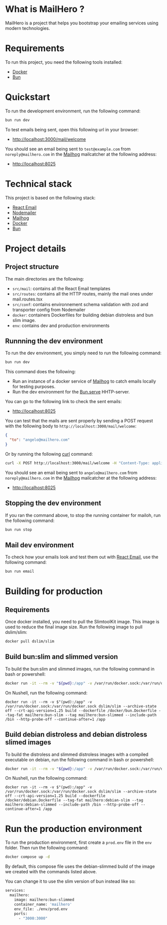 # What is MailHero ?

MailHero is a project that helps you bootstrap your emailing services using modern technologies.

# Requirements

To run this project, you need the following tools installed:
- [Docker](https://docs.docker.com/get-started/get-docker/)
- [Bun](https://bun.sh/)

# Quickstart

To run the development environment, run the following command:
```sh
bun run dev
```

To test emails being sent, open this following url in your browser:
- [http://localhost:3000/mail/welcome](http://localhost:3000/mail/welcome)

You should see an email being sent to `test@example.com` from `noreply@mailhero.com` in the [Mailhog](https://github.com/mailhog/MailHog) mailcatcher at the following address:
- [http://localhost:8025](http://localhost:8025)

# Technical stack

This project is based on the following stack:
- [React Email](https://react.email/)
- [Nodemailer](https://www.nodemailer.com/)
- [Mailhog](https://github.com/mailhog/MailHog)
- [Docker](https://docs.docker.com/get-started/get-docker/)
- [Bun](https://bun.sh/)

# Project details

## Project structure

The main directories are the following:
- `src/mail`: contains all the React Email templates
- `src/routes`: contains all the HTTP routes, mainly the mail ones under mail.routes.tsx
- `src/conf`: contains environnement schema validation with zod and transporter config from Nodemailer
- `docker`: containers Dockerfiles for building debian distroless and bun slim image.
- `env`: contains dev and production environments

## Runnning the dev environment

To run the dev environment, you simply need to run the following command:
```sh
bun run dev
```

This command does the following:
- Run an instance of a docker service of [Mailhog](https://github.com/mailhog/MailHog) to catch emails locally for testing purposes.
- Run the dev environment for the [Bun.serve](https://bun.sh/docs/api/http#bun-serve) HHTP-server.

You can go to the following link to check the sent emails:
- [http://localhost:8025](http://localhost:8025)

You can test that the mails are sent properly by sending a POST request with the following body to `http://localhost:3000/mail/welcome`:
```json
{
  "to": "angelo@mailhero.com"
}
```

Or by running the following [curl](https://github.com/curl/curl) command:
```sh
curl -X POST http://localhost:3000/mail/welcome -H "Content-Type: application/json" -d '{"to": "angelo@mailhero.com"}'
```

You should see an email being sent to `angelo@mailhero.com` from `noreply@mailhero.com` in the [Mailhog](https://github.com/mailhog/MailHog) mailcatcher at the following address:
- [http://localhost:8025](http://localhost:8025)

## Stopping the dev environment

If you ran the command above, to stop the running container for mailoh, run the following command:
```sh
bun run stop
```

## Mail dev environment

To check how your emails look and test them out with [React Email](https://react.email/), use the following command:
```sh
bun run email
```

# Building for production

## Requirements

Once docker installed, you need to pull the SlimtoolKit image.
This image is used to reduce the final image size.
Run the following image to pull dslim/slim:
```sh
docker pull dslim/slim
```

## Build bun:slim and slimmed version

To build the bun:slim and slimmed images, run the following command in bash or powershell:
```sh
docker run -it --rm -v "${pwd}:/app" -v /var/run/docker.sock:/var/run/docker.sock dslim/slim --archive-state off --crt-api-version=1.25 build --dockerfile /docker/bun.Dockerfile --tag-fat mailhero:bun-slim --tag mailhero:bun-slimmed --include-path /bin --http-probe-off --continue-after=1 /app
```

On Nushell, run the following command:
```shell
docker run -it --rm -v $"(pwd):/app" -v /var/run/docker.sock:/var/run/docker.sock dslim/slim --archive-state off --crt-api-version=1.25 build --dockerfile /docker/bun.Dockerfile --tag-fat mailhero:bun-slim --tag mailhero:bun-slimmed --include-path /bin --http-probe-off --continue-after=1 /app
```

## Build debian distroless and debian distroless slimed images

To build the distroless and slimmed distroless images with a compiled executable on debian, run the following command in bash or powershell:
```sh
docker run -it --rm -v "${pwd}:/app" -v /var/run/docker.sock:/var/run/docker.sock dslim/slim --archive-state off --crt-api-version=1.25 build --dockerfile /docker/debian.Dockerfile --tag-fat mailhero:debian-slim --tag mailhero:debian-slimmed --include-path /bin --http-probe-off --continue-after=1 /app
```

On Nushell, run the following command:
```shell
docker run -it --rm -v $"(pwd):/app" -v /var/run/docker.sock:/var/run/docker.sock dslim/slim --archive-state off --crt-api-version=1.25 build --dockerfile /docker/debian.Dockerfile --tag-fat mailhero:debian-slim --tag mailhero:debian-slimmed --include-path /bin --http-probe-off --continue-after=1 /app
```

# Run the production environment

To run the production environment, first create a `prod.env` file in the `env` folder.
Then run the following command:
```sh
docker compose up -d
```

By default, this compose file uses the debian-slimmed build of the image we created with the commands listed above.

You can change it to use the slim version of bun instead like so:
```Dockerfile
services:
  mailhero:
    image: mailhero:bun-slimmed
    container_name: 'mailhero'
    env_file: ./env/prod.env
    ports:
      - "3000:3000"
```